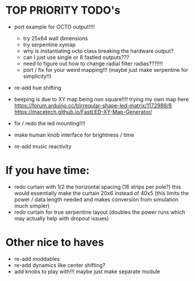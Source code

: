 # TOP PRIORITY TODO's
 - port example for OCTO output!!!!
    - try 25x64 wall dimensions
    - try serpentine xymap
    - why is instantiating octo class breaking the hardware output?
    - can I just use single or 8 fastled outputs???
    - need to figure out how to change radial filter radias???!!!!
    - port / fix for your weird mapping!!! (maybe just make serpentine for simplicity!!)
 - re-add hue shifting

 - beeping is due to XY map being non square!!!!
    trying my own map here https://forum.arduino.cc/t/irregular-shape-led-matrix/1172989/8  https://macetech.github.io/FastLED-XY-Map-Generator/

 - fix / redo the led mounting!!!!
 - make human knob interface for brightness / time
 - re-add music reactivity

# If you have time:
 - redo curtain with 1/2 the horizontal spacing (16 strips per pole?)  this would essentially make the curtain 20x6 instead of 40x5 (this limits the power / data length needed and makes conversion from simulation much simpler)
 - redo curtain for true serpentine layout (doubles the power runs which may actually help with dropout issues)

# Other nice to haves
 - re-add moddables
 - re-add dynamics like center shifting?
 - add knobs to play with!!! maybe just make separate module
